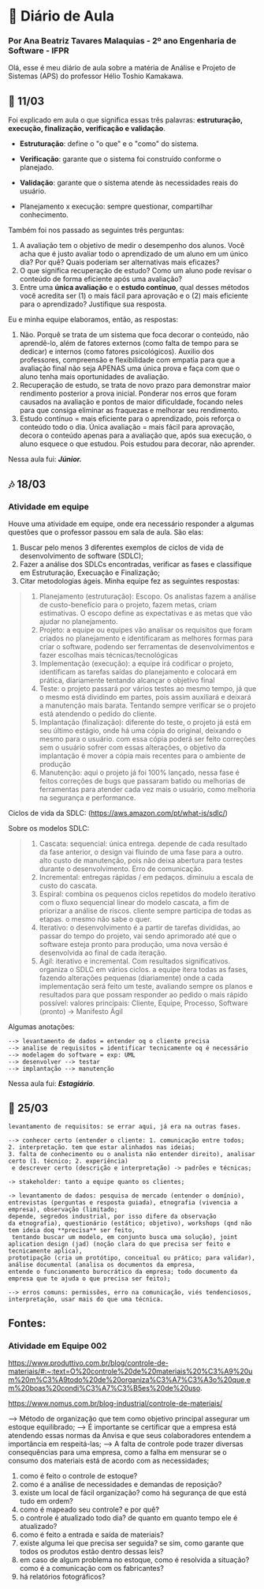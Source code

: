 # 📔 Diário de Aula
### Por Ana Beatriz Tavares Malaquias - 2º ano Engenharia de Software - IFPR

Olá, esse é meu diário de aula sobre a matéria de Análise e Projeto de Sistemas (APS) do professor Hélio Toshio Kamakawa.


## 🎋 11/03

Foi explicado em aula o que significa essas três palavras: **estruturação, execução, finalização, verificação e validação**.

 - **Estruturação**: define o "o que" e o "como" do sistema.
 - **Verificação**: garante que o sistema foi construído conforme o planejado.
 - **Validação**: garante que o sistema atende às necessidades reais do usuário.

 - Planejamento x execução: sempre questionar, compartilhar conhecimento.
 
Também foi nos passado as seguintes três perguntas:
1.  A avaliação tem o objetivo de medir o desempenho dos alunos. Você acha que é justo avaliar todo o aprendizado de um aluno em um único dia? Por quê? Quais poderiam ser alternativas mais eficazes?
2.  O que significa recuperação de estudo? Como um aluno pode revisar o conteúdo de forma eficiente após uma avaliação?
3.  Entre uma  **única avaliação**  e o  **estudo contínuo**, qual desses métodos você acredita ser (1) o mais fácil para aprovação e o (2) mais eficiente para o aprendizado? Justifique sua resposta.

Eu e minha equipe elaboramos, então, as respostas:
1. Não. Porquê se trata de um sistema que foca decorar o conteúdo, não aprendê-lo, além de fatores externos (como falta de tempo para se dedicar) e internos (como fatores psicológicos). Auxilio dos professores, compreensão e flexibilidade com empatia para que a avaliação final não seja APENAS uma única prova e faça com que o aluno tenha mais oportunidades de avaliação.
2. Recuperação de estudo, se trata de novo prazo para demonstrar maior rendimento posterior a prova inicial. Ponderar nos erros que foram causados na avaliação e pontos de maior dificuldade, focando neles para que consiga eliminar as fraquezas e melhorar seu rendimento.
3. Estudo contínuo = mais eficiente para o aprendizado, pois reforça o conteúdo todo o dia. Única avaliação = mais fácil para aprovação, decora o conteúdo apenas para a avaliação que, após sua execução, o aluno esquece o que estudou. Pois estudou para decorar, não aprender.

Nessa aula fui: ***Júnior.***

## 🎶 18/03
### Atividade em equipe
Houve uma atividade em equipe, onde era necessário responder a algumas questões que o professor passou em sala de aula. São elas:
 1.   Buscar pelo menos 3 diferentes exemplos de ciclos de vida de desenvolvimento de software (SDLC);
 2.   Fazer a análise dos SDLCs encontradas, verificar as fases e classifique em Estruturação, Execuação e Finalização;
 3.   Citar metodologias ágeis.
Minha equipe fez as seguintes respostas:

> 1. Planejamento (estruturação): Escopo. Os analistas fazem a análise de custo-benefício para o projeto, fazem metas, criam estimativas. O escopo define as expectativas e as metas que vão ajudar no planejamento. 
> 2. Projeto: a equipe ou equipes vão analisar os requisitos que foram criados no planejamento e identificaram as melhores formas para criar o software, podendo ser ferramentas de desenvolvimentos e fazer escolhas mais técnicas/tecnológicas
> 3. Implementação (execução): a equipe irá codificar o projeto, identificam as tarefas saídas do planejamento e colocará em prática, diariamente tentando alcançar o objetivo final
>  4. Teste: o projeto passará por vários testes ao mesmo tempo, já que o mesmo está dividindo em partes, pois assim auxiliará e deixará a manutenção mais barata. Tentando sempre verificar se o projeto está atendendo o pedido do cliente.
> 5. Implantação (finalização): diferente do teste, o projeto já está em seu último estágio, onde há uma cópia do original, deixando o mesmo para o usuário. com essa cópia poderá ser feito correções sem o usuário sofrer com essas alterações, o objetivo da implantação é mover a cópia mais recentes para o ambiente de produção
> 6. Manutenção: aqui o projeto já foi 100% lançado, nessa fase é feitos correções de bugs que passaram batido ou melhorias de ferramentas para atender cada vez mais o usuário, como melhoria na segurança e performance.

Ciclos de vida da SDLC: (https://aws.amazon.com/pt/what-is/sdlc/)

Sobre os modelos SDLC:

> 1. Cascata: sequencial: única entrega. depende de cada resultado da fase anterior, o design vai fluindo de uma fase para a outro. alto custo de manutenção, pois não deixa abertura para testes durante o desenvolvimento. Erro de comunicação.
> 2. Incremental: entregas rápidas / em  pedaços. diminuiu a escala de custo do cascata.
> 3. Espiral: combina os pequenos ciclos repetidos do modelo iterativo com o fluxo sequencial linear do modelo cascata, a fim de priorizar a análise de riscos. cliente sempre participa de todas as etapas. o mesmo não sabe o quer.
> 4. Iterativo: o desenvolvimento é a partir de tarefas divididas, ao passar do tempo do projeto, vai sendo aprimorado até que o software esteja pronto para produção, uma nova versão é desenvolvida ao final de cada iteração.
> 5. Ágil: iterativo e incremental. Com resultados significativos. organiza o SDLC em vários ciclos. a equipe itera todas as fases, fazendo alterações pequenas (diariamente) onde a cada implementação será feito um teste, avaliando sempre os planos e resultados para que possam responder ao pedido o mais rápido possível: 	valores principais: Cliente, Equipe, Processo, Software (pronto) -> Manifesto Ágil

Algumas anotações:

    --> levantamento de dados = entender oq o cliente precisa 
    --> analise de requisitos = identificar tecnicamente oq é necessário 
    --> modelagem do software = exp: UML 
    --> desenvolver --> testar 
    --> implantação --> manutenção
    
Nessa aula fui: ***Estagiário***.

## 👾 25/03

```
levantamento de requisitos: se errar aqui, já era na outras fases.

--> conhecer certo (entender o cliente: 1. comunicação entre todos;
2. interpretação. tem que estar alinhados nas ideias;
3. falta de conhecimento ou o analista não entender direito), analisar certo (1. técnico; 2. experiência)
 e descrever certo (descrição e interpretação) -> padrões e técnicas;

-> stakeholder: tanto a equipe quanto os clientes;

-> levantamento de dados: pesquisa de mercado (entender o domínio),
entrevistas (perguntas e resposta guiada), etnografia (vivencia a empresa), observação (limitado;
depende, segredos industrial, por isso difere da observação
da etnografia), questionário (estático; objetivo), workshops (qnd não tem ideia doq **precisa** ser feito,
 tentando buscar um modelo, em conjunto busca uma solução), joint aplication design (jad) (noção clara do que precisa ser feito e tecnicamente aplica),
prototipação (cria um protótipo, conceitual ou prático; para validar), análise documental (analisa os documentos da empresa,
entende o funcionamento burocrático da empresa; todo documento da empresa que te ajuda o que precisa ser feito);

--> erros comuns: permissões, erro na comunicação, viés tendenciosos, interpretação, usar mais do que uma técnica. 
```

## Fontes:
### Atividade em Equipe 002
https://www.produttivo.com.br/blog/controle-de-materiais/#:~:text=O%20controle%20de%20materiais%20%C3%A9%20um%20m%C3%A9todo%20de%20organiza%C3%A7%C3%A3o%20que,em%20boas%20condi%C3%A7%C3%B5es%20de%20uso.

https://www.nomus.com.br/blog-industrial/controle-de-materiais/

--> Método de organização que tem como objetivo principal assegurar um estoque equilibrado;
--> É importante se certificar que a empresa está atendendo essas normas da Anvisa e que seus colaboradores entendem a importância em respeitá-las;
--> A falta de controle pode trazer diversas consequências para uma empresa, como a falha em mensurar se o consumo dos materiais está de acordo com as necessidades;

1. como é feito o controle de estoque? 
2. como é a análise de necessidades e demandas de reposição?
3. existe um local de fácil organização? como há segurança de que está tudo em ordem?
4. como é mapeado seu controle? e por quê?
5. o controle é atualizado todo dia? de quanto em quanto tempo ele é atualizado?
6. como é feito a entrada e saída de materiais?
7. existe alguma lei que precisa ser seguida? se sim, como garante que todos os produtos estão dentro dessas leis?
8. em caso de algum problema no estoque, como é resolvida a situação? como é a comunicação com os fabricantes?
9. há relatórios fotográficos? 
